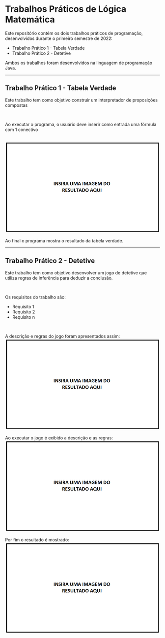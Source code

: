 # Trabalhos Práticos de Lógica Matemática

<p>Este repositório contém os dois trabalhos práticos de programação, desenvolvidos durante o primeiro semestre de 2022:</p>
<ul>
  <li>Trabalho Prático 1 - Tabela Verdade</li>
  <li>Trabalho Prático 2 - Detetive</li>
</ul>
<p>Ambos os trabalhos foram desenvolvidos na linguagem de programação Java.</p>

<hr>

<h2>Trabalho Prático 1 - Tabela Verdade</h2>
<p>Este trabalho tem como objetivo construir um interpretador de proposições compostas</p><br>
<p>Ao executar o programa, o usuário deve inserir como entrada uma fórmula com 1 conectivo</p>
<br>
<img src="https://github.com/akitodr/LogicaMatematica/blob/main/img/img1.png">
<br>
<p>Ao final o programa mostra o resultado da tabela verdade.</p>

<hr>

<h2>Trabalho Prático 2 - Detetive</h2>
<p>Este trabalho tem como objetivo desenvolver um jogo de detetive que utiliza regras de inferência para deduzir a conclusão.</p><br>
<p>Os requisitos do trabalho são:</p>
<ul>
  <li>Requisito 1</li>
  <li>Requisito 2</li>
  <li>Requisito n</li>
</ul>
<br>
<p>A descrição e regras do jogo foram apresentados assim:
<img src="https://github.com/akitodr/LogicaMatematica/blob/main/img/img1.png">
<br>
<p>Ao executar o jogo é exibido a descrição e as regras:
<img src="https://github.com/akitodr/LogicaMatematica/blob/main/img/img1.png">
<br>
<p>Por fim o resultado é mostrado:
<img src="https://github.com/akitodr/LogicaMatematica/blob/main/img/img1.png">
